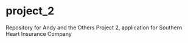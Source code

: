 # project_2
Repository for Andy and the Others Project 2, application for Southern Heart Insurance Company
